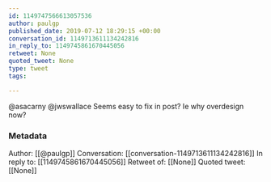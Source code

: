 ```yaml
---
id: 1149747566613057536
author: paulgp
published_date: 2019-07-12 18:29:15 +00:00
conversation_id: 1149713611134242816
in_reply_to: 1149745861670445056
retweet: None
quoted_tweet: None
type: tweet
tags:

---
```


@asacarny @jwswallace Seems easy to fix in post? Ie why overdesign now?

### Metadata

Author: [[@paulgp]]
Conversation: [[conversation-1149713611134242816]]
In reply to: [[1149745861670445056]]
Retweet of: [[None]]
Quoted tweet: [[None]]
